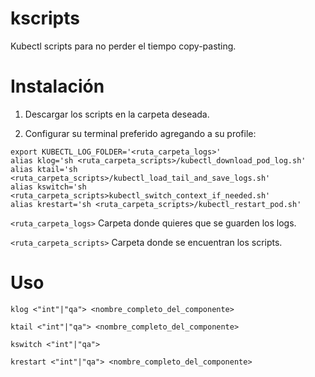 # kscripts
Kubectl scripts para no perder el tiempo copy-pasting.

# Instalación
1) Descargar los scripts en la carpeta deseada.
   
2) Configurar su terminal preferido agregando a su profile:
```
export KUBECTL_LOG_FOLDER='<ruta_carpeta_logs>'
alias klog='sh <ruta_carpeta_scripts>/kubectl_download_pod_log.sh'
alias ktail='sh <ruta_carpeta_scripts>/kubectl_load_tail_and_save_logs.sh'
alias kswitch='sh <ruta_carpeta_scripts>kubectl_switch_context_if_needed.sh'
alias krestart='sh <ruta_carpeta_scripts>/kubectl_restart_pod.sh'
```
`<ruta_carpeta_logs>` Carpeta donde quieres que se guarden los logs.

`<ruta_carpeta_scripts>` Carpeta donde se encuentran los scripts.

# Uso
`klog <"int"|"qa"> <nombre_completo_del_componente>`

`ktail <"int"|"qa"> <nombre_completo_del_componente>`

`kswitch <"int"|"qa">`

`krestart <"int"|"qa"> <nombre_completo_del_componente>`
